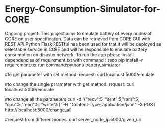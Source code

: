 # Energy-Consumption-Simulator-for-CORE
Ongoing project:
This project aims to emulate battery of every nodes of CORE on user specification. Data can be retrieved from CORE GUI with REST API.Python Flask RESTful has been used for that.It will be deployed as selectable service in CORE and will be responsible to emulate battery consumption on disaster network.
To run the app please install dependencies of requirement.txt with command : sudo pip install -r requirement.txt
run command:python3 battery_simulator

#to get parameter with get method:
request: curl localhost:5000/emulate


#to change the single parameter with get method:
request: curl localhost:5000/emulate

#to change all the parameters
curl -d '{"recv":5, "sent":5,"ram":5, "cpu":5,"read":5, "write":5}' -H "Content-Type: application/json" -X POST http://localhost:5000/change_all



#request from different nodes: curl server_node_ip:5000/given_url
